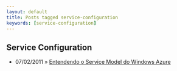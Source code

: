 ```yaml
---
layout: default
title: Posts tagged service-configuration
keywords: [service-configuration]
---
```

<h2 class="category">Service Configuration</h2>
<ul class="posts">
<li>
<p>
<span class="date">07/02/2011</span> &raquo; 
<a href="/blog/entendendo-o-service-model-do-windows-azure">Entendendo o Service Model do Windows Azure</a>
</p>
</li> 
</ul>
